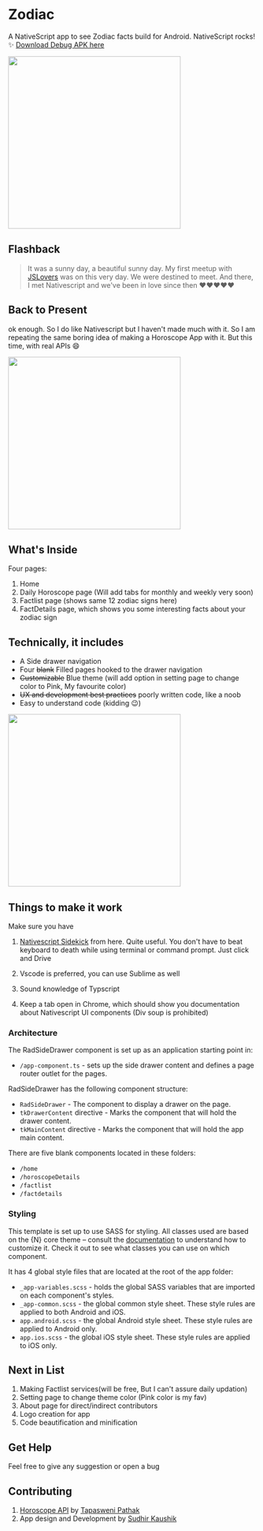 # Zodiac 
A NativeScript app to see Zodiac facts build for Android. NativeScript rocks!  :sparkles: 
[Download Debug APK here](https://drive.google.com/file/d/1dmVcHs6JJW8aNCmrb1VyGsjytURMoF4j/view)

<img src="https://drive.google.com/uc?export=view&id1TAFT5ohWNU5E2OwXFWEK4BUI08Dz94Ar" width="350">

## Flashback
>It was a sunny day, a beautiful sunny day. My first meetup with [JSLovers]( https://twitter.com/jslovers_del) was on this very day. We were destined to meet. And there, I met Nativescript and we've been in love since then :heart::heart::heart::heart::heart:

## Back to Present
ok enough. So I do like Nativescript but I haven't made much with it. So I am repeating the same boring idea of making a Horoscope App with it. But this time, with real APIs :smile:


<img src="https://drive.google.com/uc?export=view&id=1AK2_xsULDXxD7CYwq3q_ffV8u3PKKalo" width="350">


## What's Inside

Four pages:
1. Home
2. Daily Horoscope page (Will add tabs for monthly and weekly very soon)
3. Factlist page (shows same 12 zodiac signs here)
4. FactDetails page, which shows you some interesting facts about your zodiac sign

## Technically, it includes

- A Side drawer navigation
- Four ~~blank~~ Filled pages hooked to the drawer navigation
- ~~Customizable~~ Blue theme (will add option in setting page to change color to Pink, My favourite color)
- ~~UX and development best practices~~ poorly written code, like a noob
- Easy to understand code (kidding :wink:)

<img src="https://drive.google.com/uc?export=view&id=1DwM7uoFzTMUlchLSOjjFGbMWdauYz6qF" width="350">


## Things to make it work

Make sure you have
1. [Nativescript Sidekick](https://www.nativescript.org/nativescript-sidekick) from here. Quite useful. You don't have to beat keyboard to death while using terminal or command prompt. Just click and Drive

2. Vscode is preferred, you can use Sublime as well
3. Sound knowledge of Typscript
4. Keep a tab open in Chrome, which should show you documentation about Nativescript UI components (Div soup is prohibited)


### Architecture

The RadSideDrawer component is set up as an application starting point in:

- `/app-component.ts` - sets up the side drawer content and defines a page router outlet for the pages.

RadSideDrawer has the following component structure:

- `RadSideDrawer` - The component to display a drawer on the page.
- `tkDrawerContent` directive - Marks the component that will hold the drawer content.
- `tkMainContent` directive - Marks the component that will hold the app main content.

There are five blank components located in these folders:

- `/home`
- `/horoscopeDetails`
- `/factlist`
- `/factdetails`

### Styling

This template is set up to use SASS for styling. All classes used are based on the {N} core theme – consult the [documentation](https://docs.nativescript.org/angular/ui/theme.html#theme) to understand how to customize it. Check it out to see what classes you can use on which component.

It has 4 global style files that are located at the root of the app folder:

- `_app-variables.scss` - holds the global SASS variables that are imported on each component's styles.
- `_app-common.scss` - the global common style sheet. These style rules are applied to both Android and iOS.
- `app.android.scss` - the global Android style sheet. These style rules are applied to Android only.
- `app.ios.scss` - the global iOS style sheet. These style rules are applied to iOS only.

## Next in List
1. Making Factlist services(will be free, But I can't assure daily updation)
2. Setting page to change theme color (Pink color is my fav)
3. About page for direct/indirect contributors
4. Logo creation for app
5. Code beautification and minification

## Get Help


Feel free to give any suggestion or open a bug

## Contributing

1. [Horoscope API](https://github.com/tapaswenipathak/Horoscope-API) by [Tapasweni Pathak](https://github.com/tapaswenipathak/Horoscope-API)
2. App design and Development by [Sudhir Kaushik](https://github.com/SudhirKaushik)

<!-- 
## Sources:

Create Icons and splash screens from here:
http://nsimage.brosteins.com/

Preview images of man holding my app:
http://dunnnk.com/?ref=producthunt#0 -->
